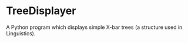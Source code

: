 # TreeDisplayer
A Python program which displays simple X-bar trees (a structure used in Linguistics).
